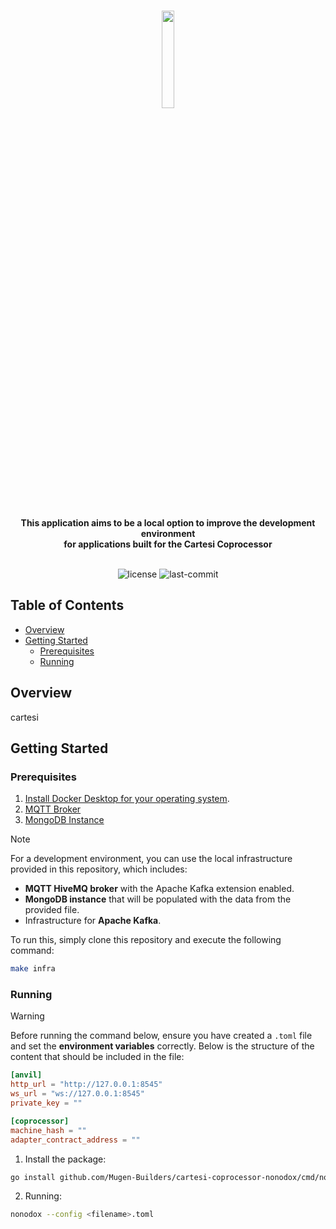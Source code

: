 <br>
<p align="center">
    <img src="https://github.com/Mugen-Builders/.github/assets/153661799/7ed08d4c-89f4-4bde-a635-0b332affbd5d" align="center" width="20%">
</p>
<br>
<div align="center">
<b>This application aims to be a local option to improve the development environment <br> for applications built for the Cartesi Coprocessor</b>
</div>
<br>
<p align="center">
	<img src="https://img.shields.io/github/license/henriquemarlon/coprocessor-local-development?style=default&logo=opensourceinitiative&logoColor=white&color=00F6FF" alt="license">
	<img src="https://img.shields.io/github/last-commit/henriquemarlon/coprocessor-local-development?style=default&logo=git&logoColor=white&color=000000" alt="last-commit">
</p>

## Table of Contents

- [Overview](#overview)
- [Getting Started](#getting-started)
  - [Prerequisites](#prerequisites)
  - [Running](#running)


## Overview

<div align="justify">
cartesi
</div>

##  Getting Started

###  Prerequisites

1. [Install Docker Desktop for your operating system](https://www.docker.com/products/docker-desktop/).
2. [MQTT Broker](https://www.hivemq.com/article/step-by-step-guide-using-hivemq-cloud-starter-iot/)
3. [MongoDB Instance](https://www.mongodb.com/basics/clusters/mongodb-cluster-setup)

> [!NOTE]
> For a development environment, you can use the local infrastructure provided in this repository, which includes:
>
> - **MQTT HiveMQ broker** with the Apache Kafka extension enabled.  
> - **MongoDB instance** that will be populated with the data from the provided file.  
> - Infrastructure for **Apache Kafka**.
> 
> To run this, simply clone this repository and execute the following command:
>
> ```sh
> make infra
> ```

###  Running

> [!WARNING]
> Before running the command below, ensure you have created a `.toml` file and set the **environment variables** correctly. Below is the structure of the content that should be included in the file:
>
> ```toml
> [anvil]
> http_url = "http://127.0.0.1:8545"
> ws_url = "ws://127.0.0.1:8545"
> private_key = ""
>
> [coprocessor]
> machine_hash = ""
> adapter_contract_address = ""
> ```

1. Install the package:

```sh
go install github.com/Mugen-Builders/cartesi-coprocessor-nonodox/cmd/nonodox@latest
```

2. Running:

```sh
nonodox --config <filename>.toml
```